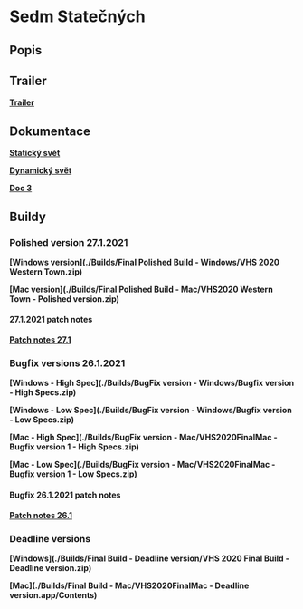 # Sedm Statečných

## Popis

## Trailer

**[Trailer](./trailer.mp4)**

## Dokumentace

**[Statický svět](./documentation1.md)**

**[Dynamický svět](./documentation2.md)**

**[Doc 3](./Documentation/documentation3.md)**

## Buildy

### Polished version 27.1.2021

**[Windows version](./Builds/Final Polished Build - Windows/VHS 2020 Western Town.zip)**

**[Mac version](./Builds/Final Polished Build - Mac/VHS2020 Western Town - Polished version.zip)**

#### 27.1.2021 patch notes
**[Patch notes 27.1](./patchNotes27.md)**

### Bugfix versions 26.1.2021
**[Windows - High Spec](./Builds/BugFix version - Windows/Bugfix version - High Specs.zip)**

**[Windows - Low Spec](./Builds/BugFix version - Windows/Bugfix version - Low Specs.zip)**

**[Mac - High Spec](./Builds/BugFix version - Mac/VHS2020FinalMac - Bugfix version 1 - High Specs.zip)**

**[Mac - Low Spec](./Builds/BugFix version - Mac/VHS2020FinalMac - Bugfix version 1 - Low Specs.zip)**

#### Bugfix 26.1.2021 patch notes
**[Patch notes 26.1](./patchNotes26.md)**

### Deadline versions
**[Windows](./Builds/Final Build - Deadline version/VHS 2020 Final Build - Deadline version.zip)**

**[Mac](./Builds/Final Build - Mac/VHS2020FinalMac - Deadline version.app/Contents)**
